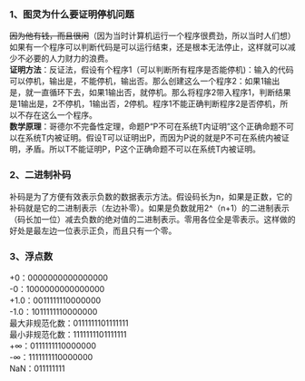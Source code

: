 ### 1、图灵为什么要证明停机问题
~~因为他有钱，而且很闲~~（因为当时计算机运行一个程序很费劲，所以当时人们想）如果有一个程序可以判断代码是可以运行结束，还是根本无法停止，这样就可以减少不必要的人力财力的浪费。  
**证明方法**：反证法，假设有个程序1（可以判断所有程序是否能停机)：输入的代码可以停机，输出是，不能停机，输出否。那么创建这么一个程序2：如果1输出是，就一直循环下去，如果1输出否，就停机。那么将程序2带入程序1，判断结果是1输出是，2不停机，1输出否，2停机。程序1不能正确判断程序2是否停机，所以不存在这么一个程序。  
**数学原理**：哥德尔不完备性定理，命题P“P不可在系统T内证明”这个正确命题不可以在系统T内被证明。假设T可以证明出P，而因为P说的就是P不可在系统内被证明，矛盾。所以T不能证明P，P这个正确命题不可以在系统T内被证明。
### 2、二进制补码  
补码是为了方便有效表示负数的数据表示方法。假设码长为n，如果是正数，它的补码就是它的二进制表示（左边补零）。如果是负数就用2^（n+1）的二进制表示（码长加一位）减去负数的绝对值的二进制表示。零用各位全是零表示。这样做的好处是最左边一位表示正负，而且只有一个零。  
### 3、浮点数
+0：0000000000000000  
-0：1000000000000000  
+1.0：0011111110000000  
-1.0：1011111110000000  
最大非规范化数：0111111101111111  
最小非规范化数：1111111101111111  
+∞：0111111110000000  
-∞：1111111110000000  
NaN：011111111
